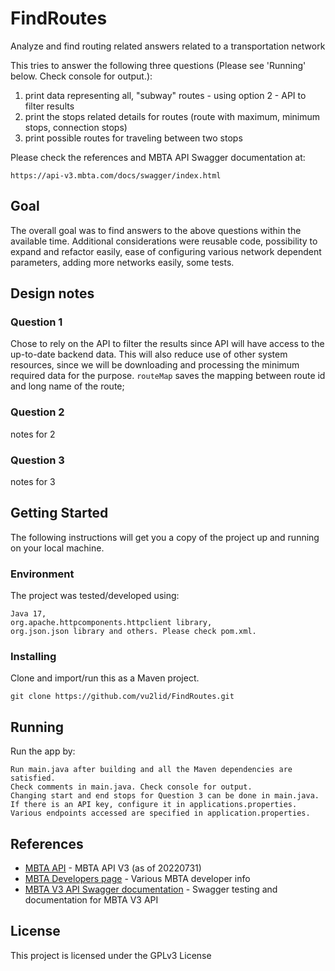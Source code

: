 # FindRoutes
Analyze and find routing related answers related to a transportation network

This tries to answer the following three questions (Please see 'Running' below. Check console for output.):
1. print data representing all, "subway" routes - using option 2 - API to filter results
2. print the stops related details for routes (route with maximum, minimum stops, connection stops)
3. print possible routes for traveling between two stops

Please check the references and MBTA API Swagger documentation at:
```
https://api-v3.mbta.com/docs/swagger/index.html
```

## Goal

The overall goal was to find answers to the above questions within the available time. Additional considerations were
reusable code, possibility to expand and refactor easily, ease of configuring various network dependent parameters, adding more networks
easily, some tests.

## Design notes
### Question 1
Chose to rely on the API to filter the results since API will have access to the up-to-date backend data. This will also reduce 
use of other system resources, since we will be downloading and processing the minimum required data for the purpose. ``routeMap``
saves the mapping between route id and long name of the route;
### Question 2
notes for 2
### Question 3
notes for 3

## Getting Started

The following instructions will get you a copy of the project up and running on your local machine.

### Environment

The project was tested/developed using:
```
Java 17, 
org.apache.httpcomponents.httpclient library, 
org.json.json library and others. Please check pom.xml. 
``` 
### Installing

Clone and import/run this as a Maven project.
```
git clone https://github.com/vu2lid/FindRoutes.git
```

## Running

Run the app by:
```
Run main.java after building and all the Maven dependencies are satisfied. 
Check comments in main.java. Check console for output. 
Changing start and end stops for Question 3 can be done in main.java. 
If there is an API key, configure it in applications.properties. 
Various endpoints accessed are specified in application.properties. 
```

## References

* [MBTA API](https://github.com/mbta/api) - MBTA API V3 (as of 20220731)
* [MBTA Developers page](https://www.mbta.com/developers) - Various MBTA developer info
* [MBTA V3 API Swagger documentation](https://api-v3.mbta.com/docs/swagger/index.html) - Swagger testing and documentation for MBTA V3 API

## License

This project is licensed under the GPLv3 License
